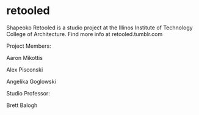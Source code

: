 retooled
========

Shapeoko Retooled is a studio project at the Illinos Institute of Technology College of Architecture. Find more info at retooled.tumblr.com

Project Members: 

Aaron Mikottis

Alex Pisconski

Angelika Goglowski


Studio Professor:

Brett Balogh

